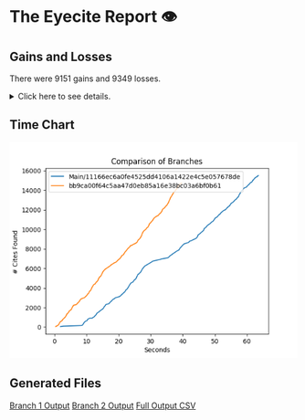 # The Eyecite Report :eye:



Gains and Losses
---------
There were 9151 gains and 9349 losses.

<details>
<summary>Click here to see details.</summary>

There were 398 changes so we are only displaying the first 50. You can review the 
entire list by downloading the output.csv file linked above.

|     id     |                Gain                |                                                                                                                                                                                     Loss                                                                                                                                                                                     |
| ---------- | ---------------------------------- | ---------------------------------------------------------------------------------------------------------------------------------------------------------------------------------------------------------------------------------------------------------------------------------------------------------------------------------------------------------------------------- |
|  4622083   |            445 F.2d 985            |                                                                                                                                                                                                                                                                                                                                                                              |
|  4622083   |         T.C. Memo 1974-212         |                                                                                                                                                                                                                                                                                                                                                                              |
|  4622083   |                                    |                                                                                                                                                                 Barone v. Commissioner , 85 T.C. 462 (1985)                                                                                                                                                                  |
|  4622083   |                                    |                                                                                                                                                           Rosenspan v. United States , 438 F.2d 905 (2d Cir. 1971)                                                                                                                                                           |
|  4622083   |                                    |                                                                                                                                              Golsen v. Commissioner , 54 T.C. 742 (1970) , affd. 445 F.2d 985 (10th Cir. 1971)                                                                                                                                               |
|  4622083   |            74 T.C. 578             |                                                                                                                                                                                                                                                                                                                                                                              |
|  4622083   |         T.C. Memo 1976-379         |                                                                                                                                                                                                                                                                                                                                                                              |
|  4622083   |         T.C. Memo 1988-451         |                                                                                                                                                                                                                                                                                                                                                                              |
|  4622083   |                                    |                                                                                                                                 Lagrone v. Commissioner , T.C. Memo 1988-451 , affd. without published opinion 876 F.2d 893 (5th Cir. 1989)                                                                                                                                  |
|  4622083   |                                    |                                                                                                                                               Commissioner v. Stidger , 386 U.S. 287 , 18 L. Ed. 2d 53 , 87 S. Ct. 1065 (1967)                                                                                                                                               |
|  4622083   |                                    |                                                                                                                                                Commissioner v. Flowers , 326 U.S. 465 , 90 L. Ed. 203 , 66 S. Ct. 250 (1946)                                                                                                                                                 |
|  4622083   |         T.C. Memo 1989-495         |                                                                                                                                                                                                                                                                                                                                                                              |
|  4622083   |         T.C. Memo 1991-239         |                                                                                                                                                                                                                                                                                                                                                                              |
|  4622083   |       165 U.S. App. D.C. 282       |                                                                                                                                                                                                                                                                                                                                                                              |
|  4622083   |                                    |                                                                                                                                                 York v. Commissioner , 82 U.S. App. D.C. 63 , 160 F.2d 385 (D.C. Cir. 1947)                                                                                                                                                  |
|  4622083   |                                    |                                                                                                                                                                Swicegood v. Commissioner , T.C. Memo 1989-467                                                                                                                                                                |
|  4622083   |          18 L. Ed. 2d 53           |                                                                                                                                                                                                                                                                                                                                                                              |
|  4622083   |            450 F.2d 66             |                                                                                                                                                                                                                                                                                                                                                                              |
|  4622083   |            160 F.2d 385            |                                                                                                                                                                                                                                                                                                                                                                              |
|  4622083   |            85 T.C. 462             |                                                                                                                                                                                                                                                                                                                                                                              |
|  4622083   |                                    |                                                                                                                                                                 Golsen v. Commissioner , 54 T.C. 742 (1970)                                                                                                                                                                  |
|  4622083   |                                    |                                                                                                                                  Barone v. Commissioner , 85 T.C. 462 (1985) , affd. without published opinion 807 F.2d 177 (9th Cir. 1986)                                                                                                                                  |
|  4622083   |         T.C. Memo 1979-468         |                                                                                                                                                                                                                                                                                                                                                                              |
|  4622083   |                                    |                                                                                                                                         Kennedy v. Commissioner , T.C. Memo 1970-58 , affd. per curiam 451 F.2d 1023 (3d Cir. 1971)                                                                                                                                          |
|  4622083   |         T.C. Memo 1989-467         |                                                                                                                                                                                                                                                                                                                                                                              |
|  4622083   |            778 F.2d 506            |                                                                                                                                                                                                                                                                                                                                                                              |
|  4622083   |            326 U.S. 465            |                                                                                                                                                                                                                                                                                                                                                                              |
|  4622083   |                                    |                                                                                                                                                              Horton v. Commissioner , 86 T.C. 589 , 593 (1986)                                                                                                                                                               |
|  4622083   |         T.C. Memo 1972-168         |                                                                                                                                                                                                                                                                                                                                                                              |
|  4622083   |           490 F.2d 1249            |                                                                                                                                                                                                                                                                                                                                                                              |
|  4622083   |                                    |                                                                                                 Maresca v. Commissioner , T.C. Memo 1974-212 ↩ . 3. Staff of J. Comm. on Taxation, General Explanation of the Economic Recovery Tax Act of 1981 at 43 (J. Comm. Print 1981)                                                                                                  |
|  4622083   |                                    |                                                                                                      Peurifoy v. Commissioner , 358 U.S. 59 , 3 L. Ed. 2d 30 , 79 S. Ct. 104 (1958) ; and Commissioner v. Flowers , 326 U.S. 465 , 90 L. Ed. 203 , 66 S. Ct. 250 (1946)                                                                                                      |
|  4622083   |            615 F.2d 493            |                                                                                                                                                                                                                                                                                                                                                                              |
|  4622083   |            807 F.2d 177            |                                                                                                                                                                                                                                                                                                                                                                              |
|  4622083   |            876 F.2d 893            |                                                                                                                                                                                                                                                                                                                                                                              |
|  4622083   |                                    |                                                                                                                                                        Ellwein v. United States , 778 F.2d 506 , 509 (8th Cir. 1985)                                                                                                                                                         |
|  4622083   |           624 F.2d 1109            |                                                                                                                                                                                                                                                                                                                                                                              |
|  4622083   |                                    |                                                                                                                                                        Lewia v. Commissioner , 165 U.S. App. D.C. 282 , 506 F.2d 1321                                                                                                                                                        |
|  4622083   |                                    |                                                                                                                   Dean v. Commissioner , T.C. Memo 1976-379 ; Kennedy v. Commissioner , T.C. Memo 1970-58 , affd. per curiam 451 F.2d 1023 (3d Cir. 1971)                                                                                                                    |
|  4622083   |         T.C. Memo 1980-310         |                                                                                                                                                                                                                                                                                                                                                                              |
|  4622083   |                                    |                                                                                                                                                                Lewia v. Commissioner , 165 U.S. App. D.C. 282                                                                                                                                                                |
|  4622083   |                                    |                                                                                                           White v. Commissioner , T.C. Memo 1979-468 ; Bowman v. Commissioner , T.C. Memo 1979-432 , affd. without published opinion 624 F.2d 1109 (8th Cir. 1980)                                                                                                           |
|  4622083   |                                    |                                                                                                                                         Wojciechowski v. Commissioner Docket No. 21290-88 United States Tax Court T.C. Memo 1991-239                                                                                                                                         |
|  4622083   |                                    |                                                                                                                                                      Coombs v. Commissioner , 608 F.2d 1269 , 1275-1276 (9th Cir. 1979)                                                                                                                                                      |
|  4622083   |           3 L. Ed. 2d 30           |                                                                                                                                                                                                                                                                                                                                                                              |
|  4622083   |                                    |                                                                                                                                         Commissioner v. Stidger , 386 U.S. 287 , 291 n. 11, 18 L. Ed. 2d 53 , 87 S. Ct. 1065 (1967)                                                                                                                                          |
|  4622083   |        79 S. Ct. 104 (1958)        |                                                                                                                                                                                                                                                                                                                                                                              |
|  4622083   |                                    |                                                                                                                                                                             Commissioner , supra                                                                                                                                                                             |
|  4622083   |           629 F.2d 1071            |                                                                                                                                                                                                                                                                                                                                                                              |
|  4622083   |         T.C. Memo 1979-432         |                                                                                                                                                                                                                                                                                                                                                                              |
|  4622083   |            931 F.2d 132            |                                                                                                                                                                                                                                                                                                                                                                              |
|  4622083   |        82 U.S. App. D.C. 63        |                                                                                                                                                                                                                                                                                                                                                                              |


</details>



Time Chart
---------

![image](https://raw.githubusercontent.com/freelawproject/eyecite/artifacts/203/results/chart.png)


Generated Files
---------

[Branch 1 Output](https://raw.githubusercontent.com/freelawproject/eyecite/artifacts/203/results/11166ec6a0fe4525dd4106a1422e4c5e057678de.json)
[Branch 2 Output](https://raw.githubusercontent.com/freelawproject/eyecite/artifacts/203/results/bb9ca00f64c5aa47d0eb85a16e38bc03a6bf0b61.json)
[Full Output CSV ](https://raw.githubusercontent.com/freelawproject/eyecite/artifacts/203/results/output.csv)
